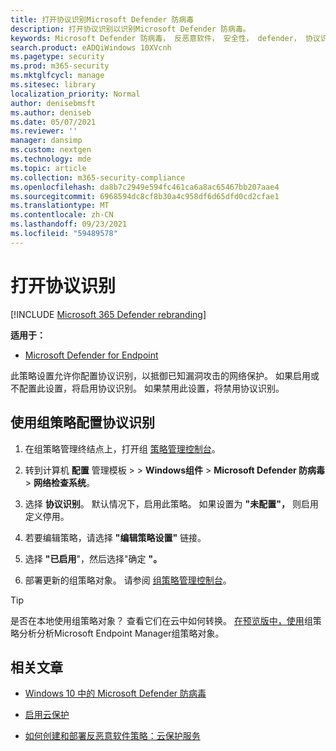 ```yaml
---
title: 打开协议识别Microsoft Defender 防病毒
description: 打开协议识别以识别Microsoft Defender 防病毒。
keywords: Microsoft Defender 防病毒， 反恶意软件， 安全性， defender， 协议识别
search.product: eADQiWindows 10XVcnh
ms.pagetype: security
ms.prod: m365-security
ms.mktglfcycl: manage
ms.sitesec: library
localization_priority: Normal
author: denisebmsft
ms.author: deniseb
ms.date: 05/07/2021
ms.reviewer: ''
manager: dansimp
ms.custom: nextgen
ms.technology: mde
ms.topic: article
ms.collection: m365-security-compliance
ms.openlocfilehash: da8b7c2949e594fc461ca6a8ac65467bb207aae4
ms.sourcegitcommit: 6968594dc8cf8b30a4c958df6d65dfd0cd2cfae1
ms.translationtype: MT
ms.contentlocale: zh-CN
ms.lasthandoff: 09/23/2021
ms.locfileid: "59489578"
---
```

# <a name="turn-on-protocol-recognition"></a>打开协议识别 

[!INCLUDE [Microsoft 365 Defender rebranding](../../includes/microsoft-defender.md)]

**适用于：**

- [Microsoft Defender for Endpoint](/microsoft-365/security/defender-endpoint/)

此策略设置允许你配置协议识别，以抵御已知漏洞攻击的网络保护。 如果启用或不配置此设置，将启用协议识别。 如果禁用此设置，将禁用协议识别。

## <a name="use-group-policy-to-configure-protocol-recognition"></a>使用组策略配置协议识别

1. 在组策略管理终结点上，打开组 [策略管理控制台](/previous-versions/windows/it-pro/windows-server-2008-R2-and-2008/cc731212(v=ws.11))。

2. 转到计算机 **配置** 管理模板  >    >  **Windows组件**  >  **Microsoft Defender 防病毒**  >  **网络检查系统**。 

3. 选择 **协议识别**。 默认情况下，启用此策略。 如果设置为 **"未配置"，** 则启用定义停用。 

4. 若要编辑策略，请选择 **"编辑策略设置"** 链接。

5. 选择 **"已启用**"，然后选择"确定 **"。**

6. 部署更新的组策略对象。 请参阅 [组策略管理控制台](/windows/win32/srvnodes/group-policy)。

> [!TIP]
> 是否在本地使用组策略对象？ 查看它们在云中如何转换。 [在预览版中，使用](/mem/intune/configuration/group-policy-analytics)组策略分析分析Microsoft Endpoint Manager组策略对象。 
  
## <a name="related-articles"></a>相关文章

- [Windows 10 中的 Microsoft Defender 防病毒](microsoft-defender-antivirus-in-windows-10.md)
 
- [启用云保护](enable-cloud-protection-microsoft-defender-antivirus.md)

- [如何创建和部署反恶意软件策略：云保护服务](/configmgr/protect/deploy-use/endpoint-antimalware-policies#cloud-protection-service)